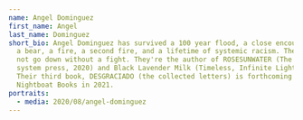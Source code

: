 ```yaml
---
name: Angel Dominguez
first_name: Angel
last_name: Dominguez
short_bio: Angel Dominguez has survived a 100 year flood, a close encounter with
  a bear, a fire, a second fire, and a lifetime of systemic racism. They will
  not go down without a fight. They're the author of ROSESUNWATER (The Operating
  system press, 2020) and Black Lavender Milk (Timeless, Infinite Light 2015).
  Their third book, DESGRACIADO (the collected letters) is forthcoming with
  Nightboat Books in 2021.
portraits:
  - media: 2020/08/angel-dominguez
---
```

